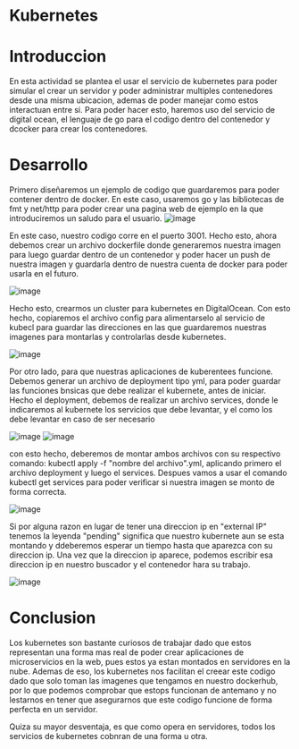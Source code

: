 # Kubernetes

# Introduccion
En esta actividad se plantea el usar el servicio de kubernetes para poder simular el crear un servidor y poder administrar multiples contenedores desde una misma ubicacion, ademas de poder manejar  como estos interactuan entre si. Para poder hacer esto, haremos uso del servicio de digital ocean, el lenguaje de go para el codigo dentro del contenedor y dcocker para crear los contenedores.

# Desarrollo
Primero diseñaremos un ejemplo de codigo que guardaremos para poder contener dentro de docker. En este caso, usaremos go y las bibliotecas de fmt y net/http para poder crear una pagina web de ejemplo en la que introduciremos un saludo para el usuario.
![image](https://github.com/AlejandroPaisano/Kubernetes/assets/91223611/592508e0-7e5f-4249-af7a-1feac29e70e8)

En este caso, nuestro codigo corre en el puerto 3001. Hecho esto, ahora debemos crear un archivo dockerfile donde generaremos nuestra imagen para luego guardar dentro de un contenedor y poder hacer un push de nuestra imagen y guardarla dentro de nuestra cuenta de docker para poder usarla en el futuro.

![image](https://github.com/AlejandroPaisano/Kubernetes/assets/91223611/1b3d6815-7f67-48f9-a36d-792f242b65cc)

Hecho esto, crearmos un cluster para kubernetes en DigitalOcean. Con esto hecho, copiaremos el archivo config para alimentarselo al servicio de kubecl para guardar las direcciones en las que guardaremos nuestras imagenes para montarlas y controlarlas desde kubernetes.

![image](https://github.com/AlejandroPaisano/Kubernetes/assets/91223611/8f8da924-618e-4c64-9609-856acb6242ae)

Por otro lado, para que nuestras aplicaciones de kuberentees funcione. Debemos generar un archivo  de deployment tipo yml, para poder guardar las funciones bnsicas que debe realizar el kubernete, antes de iniciar. Hecho el deployment, debemos de realizar un archivo services, donde le indicaremos al kubernete los servicios que debe levantar, y el como los debe levantar en caso de ser necesario

![image](https://github.com/AlejandroPaisano/Kubernetes/assets/91223611/f4cb81e4-8714-44f2-8f48-1011289a7190)
![image](https://github.com/AlejandroPaisano/Kubernetes/assets/91223611/c1d7ec00-ad0a-439f-be76-21dbf8a224a8)

con esto hecho, deberemos de montar ambos archivos con su respectivo comando: kubectl apply -f "nombre del archivo".yml, aplicando primero el archivo deployment y luego el services. Despues vamos a usar el comando kubectl get services para poder verificar si nuestra imagen se monto de forma correcta.

![image](https://github.com/AlejandroPaisano/Kubernetes/assets/91223611/d0a19f4e-0153-498d-84bc-386e6b4aa900)

Si por alguna razon  en lugar de tener una direccion ip en "external IP" tenemos la leyenda "pending" significa que nuestro kubernete aun se esta montando y ddeberemos esperar un tiempo hasta que aparezca con su direccion ip. Una vez que la direccion ip aparece, podemos escribir esa direccion ip en nuestro buscador y el contenedor hara su trabajo.

![image](https://github.com/AlejandroPaisano/Kubernetes/assets/91223611/821c7340-c157-434b-b37d-cca7f4023a81)


# Conclusion
Los kubernetes son bastante curiosos de trabajar dado que estos representan una forma mas real de poder crear aplicaciones de microservicios en la web, pues estos ya estan montados en servidores en la nube. Ademas de eso, los kubernetes nos facilitan el creear este codigo dado que solo toman las imagenes que tengamos en nuestro dockerhub, por lo que podemos comprobar que estops funcionan de antemano y no lestarnos en tener que asegurarnos que este codigo funcione de forma perfecta en un servidor.

Quiza su mayor desventaja, es que como opera en servidores, todos los servicios de kubernetes cobnran de una forma u otra.
